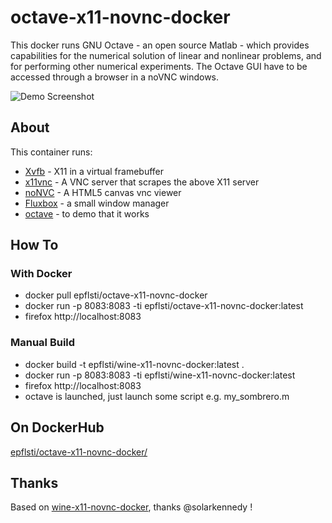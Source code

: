 # octave-x11-novnc-docker

This docker runs GNU Octave - an open source Matlab - which provides capabilities for the numerical solution of linear and nonlinear problems, and for performing other numerical experiments.
The Octave GUI have to be accessed through a browser in a noVNC windows.

![Demo Screenshot](https://github.com/epfl-sti/octave-x11-novnc-docker/blob/master/screenshot.png)


## About

This container runs:
* [Xvfb](http://www.x.org/releases/X11R7.6/doc/man/man1/Xvfb.1.xhtml) - X11 in a virtual framebuffer
* [x11vnc](http://www.karlrunge.com/x11vnc/) - A VNC server that scrapes the above X11 server
* [noNVC](https://kanaka.github.io/noVNC/) - A HTML5 canvas vnc viewer
* [Fluxbox](http://www.fluxbox.org/) - a small window manager
* [octave](http://www.gnu.org/software/octave/) - to demo that it works

## How To

### With Docker 
* docker pull epflsti/octave-x11-novnc-docker
* docker run -p 8083:8083 -ti  epflsti/octave-x11-novnc-docker:latest
* firefox http://localhost:8083

### Manual Build
* docker build -t epflsti/wine-x11-novnc-docker:latest .
* docker run -p 8083:8083 -ti  epflsti/wine-x11-novnc-docker:latest
* firefox http://localhost:8083
* octave is launched, just launch some script e.g. my_sombrero.m

## On DockerHub
[epflsti/octave-x11-novnc-docker/](https://registry.hub.docker.com/u/epflsti/octave-x11-novnc-docker/)

## Thanks
Based on  [wine-x11-novnc-docker](https://github.com/solarkennedy/wine-x11-novnc-docker), thanks @solarkennedy !
